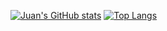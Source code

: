 [![Juan's GitHub stats](https://github-readme-stats.vercel.app/api?username=juanrw7&theme=midnight-purple&hide=stars,issues&show_icons=true)](https://github.com/juanrw7/juanrw7)
[![Top Langs](https://github-readme-stats.vercel.app/api/top-langs/?username=juanrw7&theme=midnight-purple&layout=compact)](https://github.com/juanrw7/juanrw7)
